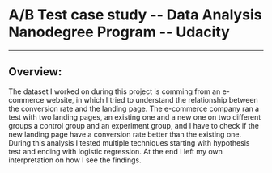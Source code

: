 # A/B Test case study -- Data Analysis Nanodegree Program -- Udacity
---
## Overview:
The dataset I worked on during this project is comming from an e-commerce website, in which I tried to understand the relationship between the conversion rate and the landing page. The e-commerce company ran a test with two landing pages, an existing one and a new one on two different groups a control group and an experiment group, and I have to check if the new landing page have a conversion rate better than the existing one. During this analysis I tested multiple techniques starting with hypothesis test and ending with logistic regression. At the end I left my own interpretation on how I see the findings.

